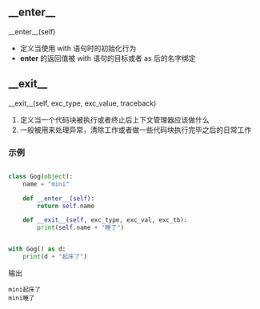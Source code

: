 ## \_\_enter__
\_\_enter__(self)
- 定义当使用 with 语句时的初始化行为
- __enter__ 的返回值被 with 语句的目标或者 as 后的名字绑定

## \_\_exit__
\_\_exit__(self, exc_type, exc_value, traceback)
1. 定义当一个代码块被执行或者终止后上下文管理器应该做什么
2. 一般被用来处理异常，清除工作或者做一些代码块执行完毕之后的日常工作


### 示例
```python

class Gog(object):
    name = "mini"

    def __enter__(self):
        return self.name

    def __exit__(self, exc_type, exc_val, exc_tb):
        print(self.name + "睡了")


with Gog() as d:
    print(d + "起床了")


```
输出
```
mini起床了
mini睡了
```